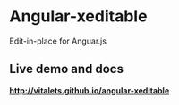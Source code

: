 # Angular-xeditable

Edit-in-place for Anguar.js

## Live demo and docs
**http://vitalets.github.io/angular-xeditable**